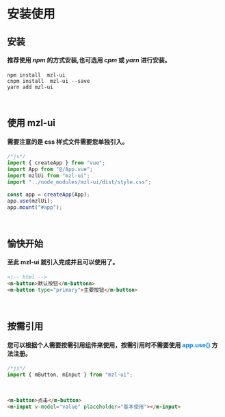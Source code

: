 # 安装使用

## 安装

#### 推荐使用 _npm_ 的方式安装,也可选用 _cpm_ 或 _yarn_ 进行安装。

```
npm install  mzl-ui
cnpm install  mzl-ui --save
yarn add mzl-ui
```

<br/>

## 使用 mzl-ui

#### 需要注意的是 css 样式文件需要您单独引入。

```javascript
/*js*/
import { createApp } from "vue";
import App from "@/App.vue";
import mzlUi from "mzl-ui";
import "../node_modules/mzl-ui/dist/style.css";

const app = createApp(App);
app.use(mzlUi);
app.mount("#app");
```

<br/>

## 愉快开始

#### 至此 mzl-ui 就引入完成并且可以使用了。

```html
<!-- html -->
<m-button>默认按钮</m-buttonn>
<m-button type="primary">主要按钮</m-button>
```

<br/>

## 按需引用

#### 您可以根据个人需要按需引用组件来使用，按需引用时不需要使用 <font color=#0e80eb>**app.use()**</font> 方法注册。

```javascript
/*js*/
import { mButton, mInput } from "mzl-ui";
```

<br/>

```html
<m-button>点击</m-button>
<m-input v-model="value" placeholder="基本使用"></m-input>
```

<br/>
